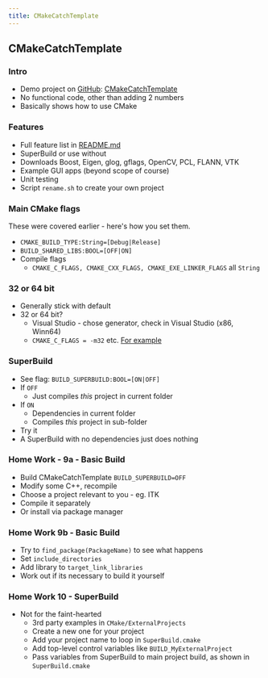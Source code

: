 ```yaml
---
title: CMakeCatchTemplate
---
```


## CMakeCatchTemplate

### Intro 

* Demo project on [GitHub](https://github.com): [CMakeCatchTemplate](https://github.com/MattClarkson/CMakeCatchTemplate)
* No functional code, other than adding 2 numbers
* Basically shows how to use CMake


### Features

* Full feature list in [README.md](https://github.com/MattClarkson/CMakeCatchTemplate/blob/master/README.md)
* SuperBuild or use without
* Downloads Boost, Eigen, glog, gflags, OpenCV, PCL, FLANN, VTK
* Example GUI apps (beyond scope of course)
* Unit testing
* Script ```rename.sh``` to create your own project


### Main CMake flags

These were covered earlier - here's how you set them.

* ```CMAKE_BUILD_TYPE:String=[Debug|Release]```
* ```BUILD_SHARED_LIBS:BOOL=[OFF|ON]```
* Compile flags
    * ```CMAKE_C_FLAGS, CMAKE_CXX_FLAGS, CMAKE_EXE_LINKER_FLAGS``` all ```String```
    
### 32 or 64 bit

* Generally stick with default
* 32 or 64 bit?
    * Visual Studio - chose generator, check in Visual Studio (x86, Winn64)
    * ```CMAKE_C_FLAGS = -m32``` etc. [For example](https://unix.stackexchange.com/questions/352783/how-can-i-build-and-run-32-bit-software-on-64-bit-debian)


### SuperBuild

* See flag: ```BUILD_SUPERBUILD:BOOL=[ON|OFF]```
* If ```OFF```
    * Just compiles *this* project in current folder
* If ```ON```
    * Dependencies in current folder
    * Compiles *this* project in sub-folder
* Try it
* A SuperBuild with no dependencies just does nothing


### Home Work - 9a - Basic Build 

* Build CMakeCatchTemplate ```BUILD_SUPERBUILD=OFF```
* Modify some C++, recompile
* Choose a project relevant to you - eg. ITK
* Compile it separately
* Or install via package manager


### Home Work 9b - Basic Build

* Try to ```find_package(PackageName)``` to see what happens
* Set ```include_directories```
* Add library to ```target_link_libraries```
* Work out if its necessary to build it yourself


### Home Work 10 - SuperBuild

* Not for the faint-hearted
    * 3rd party examples in ```CMake/ExternalProjects```
    * Create a new one for your project
    * Add your project name to loop in ```SuperBuild.cmake```
    * Add top-level control variables like ```BUILD_MyExternalProject```
    * Pass variables from SuperBuild to main project build, as shown in ```SuperBuild.cmake```
